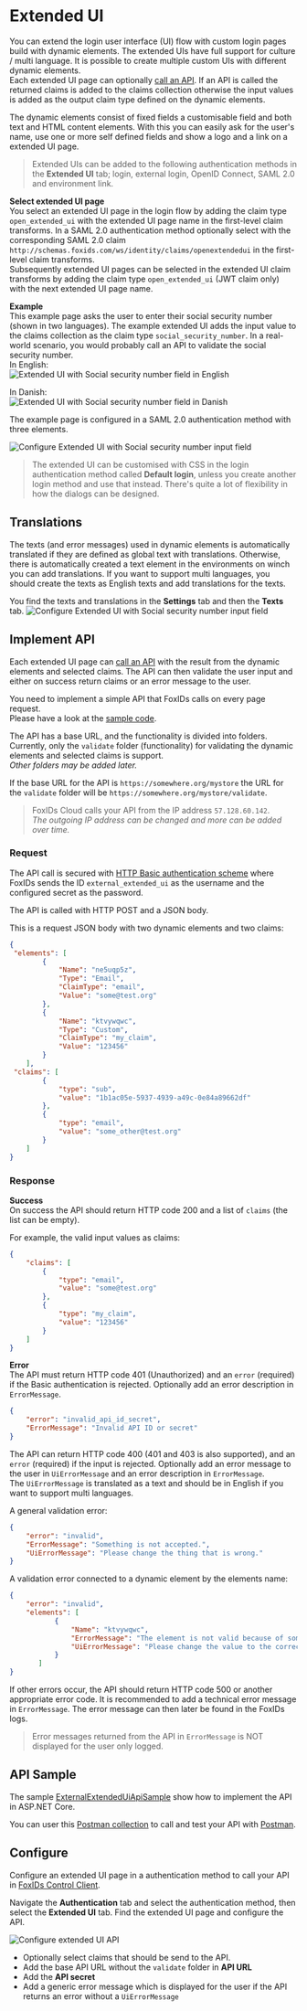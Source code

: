 # Extended UI

You can extend the login user interface (UI) flow with custom login pages build with dynamic elements. The extended UIs have full support for culture / multi language. 
It is possible to create multiple custom UIs with different dynamic elements.  
Each extended UI page can optionally [call an API](#implement-api). If an API is called the returned claims is added to the claims collection otherwise the input values is added as the output claim type defined on the dynamic elements.

The dynamic elements consist of fixed fields a customisable field and both text and HTML content elements. With this you can easily ask for the user's name, use one or more self defined fields and show a logo and a link on a extended UI page.

> Extended UIs can be added to the following authentication methods in the **Extended UI** tab; login, external login, OpenID Connect, SAML 2.0 and environment link. 

**Select extended UI page**  
You select an extended UI page in the login flow by adding the claim type `open_extended_ui` with the extended UI page name in the first-level claim transforms.
In a SAML 2.0 authentication method optionally select with the corresponding SAML 2.0 claim `http://schemas.foxids.com/ws/identity/claims/openextendedui` in the first-level claim transforms.  
Subsequently extended UI pages can be selected in the extended UI claim transforms by adding the claim type `open_extended_ui` (JWT claim only) with the next extended UI page name.

**Example**  
This example page asks the user to enter their social security number (shown in two languages). 
The example extended UI adds the input value to the claims collection as the claim type `social_security_number`. In a real-world scenario, you would probably call an API to validate the social security number.  
In English:  
![Extended UI with Social security number field in English](images/extended-ui-sample1-en.png)

In Danish:  
![Extended UI with Social security number field in Danish](images/extended-ui-sample1-dk.png)

The example page is configured in a SAML 2.0 authentication method with three elements.

![Configure Extended UI with Social security number input field](images/configure-extended-ui-ssn.png)

> The extended UI can be customised with CSS in the login authentication method called **Default login**, unless you create another login method and use that instead. There's quite a lot of flexibility in how the dialogs can be designed.

## Translations
The texts (and error messages) used in dynamic elements is automatically translated if they are defined as global text with translations. Otherwise, there is automatically created a text element in the environments on winch you can add translations. 
If you want to support multi languages, you should create the texts as English texts and add translations for the texts.

You find the texts and translations in the **Settings** tab and then the **Texts** tab.
![Configure Extended UI with Social security number input field](images/configure-extended-ui-text.png)

## Implement API

Each extended UI page can [call an API](#implement-api) with the result from the dynamic elements and selected claims. The API can then validate the user input and either on success return claims or an error message to the user.

You need to implement a simple API that FoxIDs calls on every page request.  
Please have a look at the [sample code](#api-sample).

The API has a base URL, and the functionality is divided into folders. Currently, only the `validate` folder (functionality) for validating the dynamic elements and selected claims is support.  
*Other folders may be added later.*

If the base URL for the API is `https://somewhere.org/mystore` the URL for the `validate` folder will be `https://somewhere.org/mystore/validate`.

> FoxIDs Cloud calls your API from the IP address `57.128.60.142`.  
  *The outgoing IP address can be changed and more can be added over time.*

### Request
The API call is secured with [HTTP Basic authentication scheme](https://datatracker.ietf.org/doc/html/rfc6749#section-2.3.1) where FoxIDs sends the ID `external_extended_ui` as the username and the configured secret as the password.

The API is called with HTTP POST and a JSON body.

This is a request JSON body with two dynamic elements and two claims:
```JSON
{
 "elements": [
        {
            "Name": "ne5uqp5z",
            "Type": "Email",
            "ClaimType": "email",
            "Value": "some@test.org"
        },
        {
            "Name": "ktvywqwc",
            "Type": "Custom",
            "ClaimType": "my_claim",
            "Value": "123456"
        }
    ],
 "claims": [
        {
            "type": "sub",
            "value": "1b1ac05e-5937-4939-a49c-0e84a89662df"
        },
        {
            "type": "email",
            "value": "some_other@test.org"
        }
    ]
}
```

### Response
**Success**  
On success the API should return HTTP code 200 and a list of `claims` (the list can be empty).

For example, the valid input values as claims:
```JSON
{
    "claims": [
        {
            "type": "email",
            "value": "some@test.org"
        },
        {
            "type": "my_claim",
            "value": "123456"
        }
    ]
}
```

**Error**  
The API must return HTTP code 401 (Unauthorized) and an `error` (required) if the Basic authentication is rejected. Optionally add an error description in `ErrorMessage`.
```JSON
{
    "error": "invalid_api_id_secret",
    "ErrorMessage": "Invalid API ID or secret"
}
```


The API can return HTTP code 400 (401 and 403 is also supported), and an `error` (required) if the input is rejected. Optionally add an error message to the user in `UiErrorMessage` and an error description in `ErrorMessage`.  
The `UiErrorMessage` is translated as a text and should be in English if you want to support multi languages.

A general validation error:
```JSON
{
    "error": "invalid",
    "ErrorMessage": "Something is not accepted.",
    "UiErrorMessage": "Please change the thing that is wrong."
}
```

A validation error connected to a dynamic element by the elements name:
```JSON
{
    "error": "invalid",    
    "elements": [
           {
               "Name": "ktvywqwc",
               "ErrorMessage": "The element is not valid because of something.",
               "UiErrorMessage": "Please change the value to the correct value."
           }
       ]   
}
```

If other errors occur, the API should return HTTP code 500 or another appropriate error code. 
It is recommended to add a technical error message in `ErrorMessage`. The error message can then later be found in the FoxIDs logs.  

> Error messages returned from the API in `ErrorMessage` is NOT displayed for the user only logged.

## API Sample
The sample [ExternalExtendedUiApiSample](https://github.com/ITfoxtec/FoxIDs.Samples/tree/main/src/ExternalExtendedUiApiSample) show how to implement the API in ASP.NET Core.

You can user this [Postman collection](https://github.com/ITfoxtec/FoxIDs.Samples/tree/main/src/ExternalExtendedUiApiSample/external-extended-ui-api.postman_collection.json) to call and test your API with [Postman](https://www.postman.com/downloads/).

## Configure 
Configure an extended UI page in a authentication method to call your API in [FoxIDs Control Client](control.md#foxids-control-client).

Navigate the **Authentication** tab and select the authentication method, then select the **Extended UI** tab. Find the extended UI page and configure the API.

![Configure extended UI API](images/configure-extended-ui-api.png)

- Optionally select claims that should be send to the API.
- Add the base API URL without the `validate` folder in **API URL**
- Add the **API secret**
- Add a generic error message which is displayed for the user if the API returns an error without a `UiErrorMessage`
